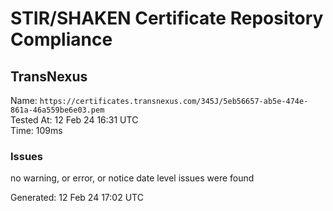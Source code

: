 # STIR/SHAKEN Certificate Repository Compliance

## TransNexus

Name: `https://certificates.transnexus.com/345J/5eb56657-ab5e-474e-861a-46a559be6e03.pem`\
Tested At: 12 Feb 24 16:31 UTC\
Time: 109ms

### Issues

no warning, or error, or notice date level issues were found

Generated: 12 Feb 24 17:02 UTC